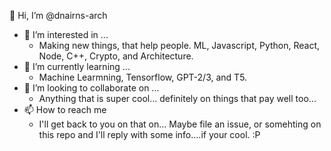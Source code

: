 👋 Hi, I’m @dnairns-arch

- 👀 I’m interested in ...
  - Making new things, that help people. ML, Javascript, Python, React, Node, C++, Crypto, and Architecture.
- 🌱 I’m currently learning ...
  - Machine Learmning, Tensorflow, GPT-2/3, and T5.
- 💞️ I’m looking to collaborate on ...
  - Anything that is super cool... definitely on things that pay well too...
- 📫 How to reach me 
  - I'll get back to you on that on... Maybe file an issue, or somehting on this repo and I'll reply with some info....if your cool. :P

<!---
dnairns-arch/dnairns-arch is a ✨ special ✨ repository because its `README.md` (this file) appears on your GitHub profile.
You can click the Preview link to take a look at your changes.
--->
